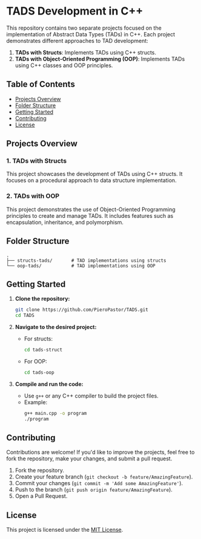 # TADS Development in C++

This repository contains two separate projects focused on the implementation of Abstract Data Types (TADs) in C++. Each project demonstrates different approaches to TAD development:

1. **TADs with Structs**: Implements TADs using C++ structs.
2. **TADs with Object-Oriented Programming (OOP)**: Implements TADs using C++ classes and OOP principles.

## Table of Contents

- [Projects Overview](#projects-overview)
- [Folder Structure](#folder-structure)
- [Getting Started](#getting-started)
- [Contributing](#contributing)
- [License](#license)

## Projects Overview

### 1. TADs with Structs
This project showcases the development of TADs using C++ structs. It focuses on a procedural approach to data structure implementation.

### 2. TADs with OOP
This project demonstrates the use of Object-Oriented Programming principles to create and manage TADs. It includes features such as encapsulation, inheritance, and polymorphism.

## Folder Structure

```plaintext
.
├── structs-tads/       # TAD implementations using structs
└── oop-tads/           # TAD implementations using OOP
```

## Getting Started

1. **Clone the repository:**
   ```bash
   git clone https://github.com/PieroPastor/TADS.git
   cd TADS
   ```

2. **Navigate to the desired project:**
   - For structs:
     ```bash
     cd tads-struct
     ```
   - For OOP:
     ```bash
     cd tads-oop
     ```

3. **Compile and run the code:**
   - Use `g++` or any C++ compiler to build the project files.
   - Example:
     ```bash
     g++ main.cpp -o program
     ./program
     ```

## Contributing

Contributions are welcome! If you'd like to improve the projects, feel free to fork the repository, make your changes, and submit a pull request.

1. Fork the repository.
2. Create your feature branch (`git checkout -b feature/AmazingFeature`).
3. Commit your changes (`git commit -m 'Add some AmazingFeature'`).
4. Push to the branch (`git push origin feature/AmazingFeature`).
5. Open a Pull Request.

## License

This project is licensed under the [MIT License](LICENSE).
